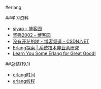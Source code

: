 #erlang

##学习资料
* [siyao - 博客园](http://www.cnblogs.com/zhengsyao)
* [坚强2002 - 博客园](http://www.cnblogs.com/me-sa/)
* [没有开花的树 - 博客频道 - CSDN.NET](http://blog.csdn.net/mycwq)
* [Erlang探索 | 系统技术非业余研究](http://blog.yufeng.info/archives/category/erlang)
* [Learn You Some Erlang for Great Good!](http://learnyousomeerlang.com/introduction#about-this-tutorial)

##总结(19.1)
* [erlang时间](./doc/sum_erlang_time.md)
* [erlang线程](./doc/sum_erlang_thread.md)
